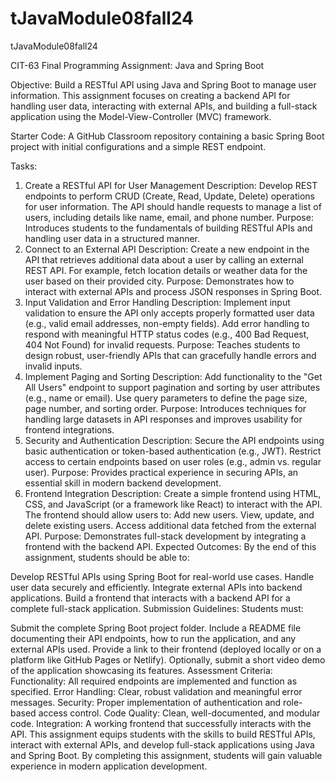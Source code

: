 # tJavaModule08fall24
tJavaModule08fall24

CIT-63 Final Programming Assignment: Java and Spring Boot

Objective: Build a RESTful API using Java and Spring Boot to manage user information. This assignment focuses on creating a backend API for handling user data, interacting with external APIs, and building a full-stack application using the Model-View-Controller (MVC) framework.

Starter Code:
A GitHub Classroom repository containing a basic Spring Boot project with initial configurations and a simple REST endpoint.

Tasks:
1. Create a RESTful API for User Management
Description: Develop REST endpoints to perform CRUD (Create, Read, Update, Delete) operations for user information. The API should handle requests to manage a list of users, including details like name, email, and phone number.
Purpose: Introduces students to the fundamentals of building RESTful APIs and handling user data in a structured manner.
2. Connect to an External API
Description: Create a new endpoint in the API that retrieves additional data about a user by calling an external REST API. For example, fetch location details or weather data for the user based on their provided city.
Purpose: Demonstrates how to interact with external APIs and process JSON responses in Spring Boot.
3. Input Validation and Error Handling
Description: Implement input validation to ensure the API only accepts properly formatted user data (e.g., valid email addresses, non-empty fields). Add error handling to respond with meaningful HTTP status codes (e.g., 400 Bad Request, 404 Not Found) for invalid requests.
Purpose: Teaches students to design robust, user-friendly APIs that can gracefully handle errors and invalid inputs.
4. Implement Paging and Sorting
Description: Add functionality to the "Get All Users" endpoint to support pagination and sorting by user attributes (e.g., name or email). Use query parameters to define the page size, page number, and sorting order.
Purpose: Introduces techniques for handling large datasets in API responses and improves usability for frontend integrations.
5. Security and Authentication
Description: Secure the API endpoints using basic authentication or token-based authentication (e.g., JWT). Restrict access to certain endpoints based on user roles (e.g., admin vs. regular user).
Purpose: Provides practical experience in securing APIs, an essential skill in modern backend development.
6. Frontend Integration
Description: Create a simple frontend using HTML, CSS, and JavaScript (or a framework like React) to interact with the API. The frontend should allow users to:
Add new users.
View, update, and delete existing users.
Access additional data fetched from the external API.
Purpose: Demonstrates full-stack development by integrating a frontend with the backend API.
Expected Outcomes:
By the end of this assignment, students should be able to:

Develop RESTful APIs using Spring Boot for real-world use cases.
Handle user data securely and efficiently.
Integrate external APIs into backend applications.
Build a frontend that interacts with a backend API for a complete full-stack application.
Submission Guidelines:
Students must:

Submit the complete Spring Boot project folder.
Include a README file documenting their API endpoints, how to run the application, and any external APIs used.
Provide a link to their frontend (deployed locally or on a platform like GitHub Pages or Netlify).
Optionally, submit a short video demo of the application showcasing its features.
Assessment Criteria:
Functionality: All required endpoints are implemented and function as specified.
Error Handling: Clear, robust validation and meaningful error messages.
Security: Proper implementation of authentication and role-based access control.
Code Quality: Clean, well-documented, and modular code.
Integration: A working frontend that successfully interacts with the API.
This assignment equips students with the skills to build RESTful APIs, interact with external APIs, and develop full-stack applications using Java and Spring Boot. By completing this assignment, students will gain valuable experience in modern application development.







